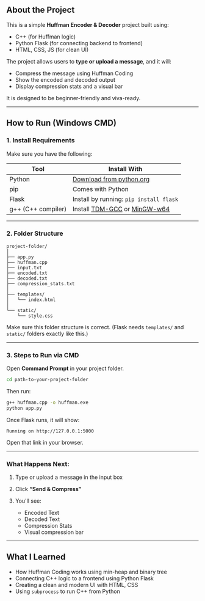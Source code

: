 ##  About the Project

This is a simple **Huffman Encoder & Decoder** project built using:

*  C++ (for Huffman logic)
*  Python Flask (for connecting backend to frontend)
*  HTML, CSS, JS (for clean UI)

The project allows users to **type or upload a message**, and it will:

* Compress the message using Huffman Coding
* Show the encoded and decoded output
* Display compression stats and a visual bar

It is designed to be beginner-friendly and viva-ready.

---

##  How to Run (Windows CMD)

###  1. Install Requirements

Make sure you have the following:

| Tool                 | Install With                                                                                      |
| -------------------- | ------------------------------------------------------------------------------------------------- |
|  Python             | [Download from python.org](https://www.python.org/downloads/)                                     |
|  pip                | Comes with Python                                                                                 |
|  Flask              | Install by running: `pip install flask`                                                           |
|  g++ (C++ compiler) | Install [TDM-GCC](https://jmeubank.github.io/tdm-gcc/) or [MinGW-w64](https://www.mingw-w64.org/) |

---

###  2. Folder Structure

```
project-folder/
│
├── app.py
├── huffman.cpp
├── input.txt
├── encoded.txt
├── decoded.txt
├── compression_stats.txt
│
├── templates/
│   └── index.html
│
└── static/
    └── style.css
```

Make sure this folder structure is correct.
(Flask needs `templates/` and `static/` folders exactly like this.)

---

###  3. Steps to Run via CMD

Open **Command Prompt** in your project folder.

```bash
cd path-to-your-project-folder
```

Then run:

```bash
g++ huffman.cpp -o huffman.exe
python app.py
```

Once Flask runs, it will show:

```
Running on http://127.0.0.1:5000
```

Open that link in your browser.

---

###  What Happens Next:

1. Type or upload a message in the input box
2. Click **“Send & Compress”**
3. You'll see:

   *  Encoded Text
   *  Decoded Text
   *  Compression Stats
   *  Visual compression bar

---

##  What I Learned

* How Huffman Coding works using min-heap and binary tree
* Connecting C++ logic to a frontend using Python Flask
* Creating a clean and modern UI with HTML, CSS
* Using `subprocess` to run C++ from Python


